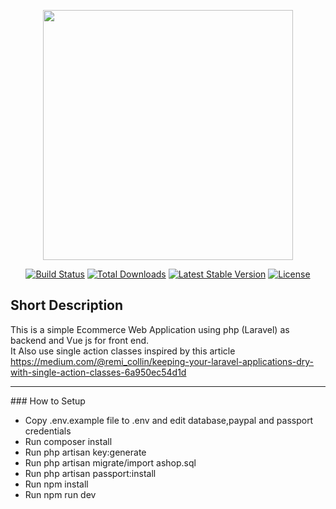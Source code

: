 <p align="center"><img src="https://res.cloudinary.com/dtfbvvkyp/image/upload/v1566331377/laravel-logolockup-cmyk-red.svg" width="400"></p>

<p align="center">
<a href="https://travis-ci.org/laravel/framework"><img src="https://travis-ci.org/laravel/framework.svg" alt="Build Status"></a>
<a href="https://packagist.org/packages/laravel/framework"><img src="https://poser.pugx.org/laravel/framework/d/total.svg" alt="Total Downloads"></a>
<a href="https://packagist.org/packages/laravel/framework"><img src="https://poser.pugx.org/laravel/framework/v/stable.svg" alt="Latest Stable Version"></a>
<a href="https://packagist.org/packages/laravel/framework"><img src="https://poser.pugx.org/laravel/framework/license.svg" alt="License"></a>
</p>

## Short Description
This is a simple Ecommerce Web Application using php (Laravel) as backend and Vue js for front end. <br/>
It Also use single action classes inspired by this article https://medium.com/@remi_collin/keeping-your-laravel-applications-dry-with-single-action-classes-6a950ec54d1d

<hr/>
### How to Setup
<ul>
    <li>Copy .env.example file to .env and edit database,paypal and passport credentials</li>
<li>Run composer install</li>
<li>Run php artisan key:generate</li>
<li>Run php artisan migrate/import ashop.sql</li>
<li>Run php artisan passport:install</li>
<li>Run npm install</li>
<li>Run npm run dev</li>
</ul>

